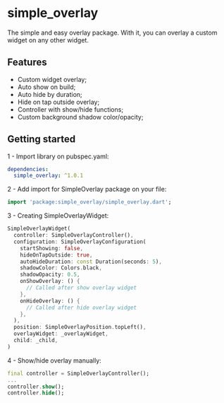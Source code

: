 <!--
This README describes the package. If you publish this package to pub.dev,
this README's contents appear on the landing page for your package.

For information about how to write a good package README, see the guide for
[writing package pages](https://dart.dev/guides/libraries/writing-package-pages).

For general information about developing packages, see the Dart guide for
[creating packages](https://dart.dev/guides/libraries/create-library-packages)
and the Flutter guide for
[developing packages and plugins](https://flutter.dev/developing-packages).
-->

# simple_overlay
The simple and easy overlay package. With it, you can overlay a custom widget on any other widget.

## Features
- Custom widget overlay;
- Auto show on build;
- Auto hide by duration;
- Hide on tap outside overlay;
- Controller with show/hide functions;
- Custom background shadow color/opacity;

## Getting started
1 - Import library on pubspec.yaml:
```yaml
dependencies:
  simple_overlay: ^1.0.1
```
2 - Add import for SimpleOverlay package on your file:
```dart
import 'package:simple_overlay/simple_overlay.dart';
```
3 - Creating SimpleOverlayWidget:
```dart
SimpleOverlayWidget(
  controller: SimpleOverlayController(),
  configuration: SimpleOverlayConfiguration(
    startShowing: false,
    hideOnTapOutside: true,
    autoHideDuration: const Duration(seconds: 5),
    shadowColor: Colors.black,
    shadowOpacity: 0.5,
    onShowOverlay: () {
      // Called after show overlay widget
    },
    onHideOverlay: () {
      // Called after hide overlay widget
    },
  ),
  position: SimpleOverlayPosition.topLeft(),
  overlayWidget: _overlayWidget,
  child: _child,
)
```
4 - Show/hide overlay manually:
```dart
final controller = SimpleOverlayController();
...
controller.show();
controller.hide();
```

